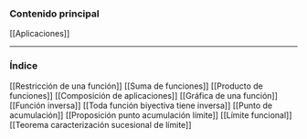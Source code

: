 ### Contenido principal

[[Aplicaciones]]

--- 
### Índice

[[Restricción de una función]]
[[Suma de funciones]]
[[Producto de funciones]]
[[Composición de aplicaciones]]
[[Gráfica de una función]]
[[Función inversa]]
[[Toda función biyectiva tiene inversa]]
[[Punto de acumulación]]
[[Proposición punto acumulación límite]]
[[Límite funcional]]
[[Teorema caracterización sucesional de límite]]